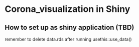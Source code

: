 # Corona_visualization in Shiny



## How to set up as shiny application (TBD)

remember to delete data.rds after running usethis::use_data()
